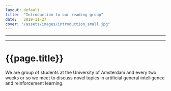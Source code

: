 ```yaml
---
layout: default
title:  "Introduction to our reading group"
date:   2019-11-27
cover: "/assets/images/introduction_small.jpg"
---
```

<div class="container" style="background-image: url('/assets/images/background.png');background-repeat: repeat;">
    
  <hr>
<div class="container mb-1.5">
  <hr class="js-nav-fold">
  <h1 class="mt-1.5">{{page.title}}</h1>
</div>

We are group of students at the University of Amsterdam and every two weeks or so we meet to discuss novel topics in artificial general intelligence and reinforcement learning.
</div>

